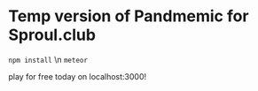 # Temp version of Pandmemic for Sproul.club

`npm install` \n
`meteor`

play for free today on localhost:3000!

